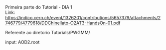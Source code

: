Primeira parte do Tutorial - DIA 1 \
Link: https://indico.cern.ch/event/1326201/contributions/5657379/attachments/2746779/4779618/DDChinellato-O2AT3-HandsOn-01.pdf

Referente ao diretorio Tutorials/PWGMM/


input: AOD2.root
